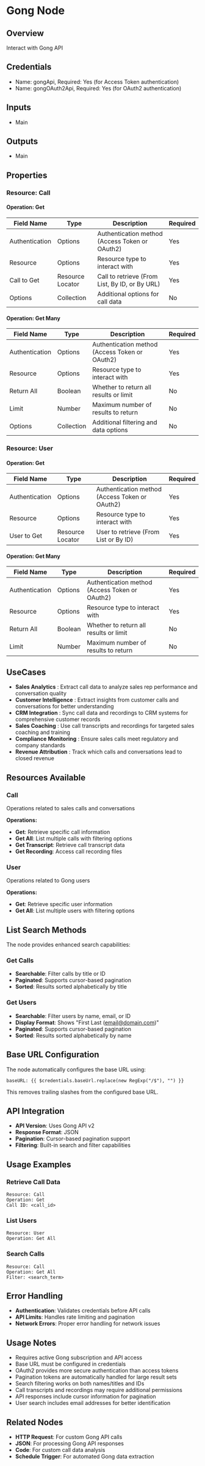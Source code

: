 # Gong Node

## Overview

Interact with Gong API

## Credentials

- Name: gongApi, Required: Yes (for Access Token authentication)
- Name: gongOAuth2Api, Required: Yes (for OAuth2 authentication)

## Inputs

- Main

## Outputs

- Main

## Properties

### Resource: Call

#### Operation: Get
| Field Name | Type | Description | Required |
|---|---|---|---|
| Authentication | Options | Authentication method (Access Token or OAuth2) | Yes |
| Resource | Options | Resource type to interact with | Yes |
| Call to Get | Resource Locator | Call to retrieve (From List, By ID, or By URL) | Yes |
| Options | Collection | Additional options for call data | No |

#### Operation: Get Many
| Field Name | Type | Description | Required |
|---|---|---|---|
| Authentication | Options | Authentication method (Access Token or OAuth2) | Yes |
| Resource | Options | Resource type to interact with | Yes |
| Return All | Boolean | Whether to return all results or limit | No |
| Limit | Number | Maximum number of results to return | No |
| Options | Collection | Additional filtering and data options | No |

### Resource: User

#### Operation: Get
| Field Name | Type | Description | Required |
|---|---|---|---|
| Authentication | Options | Authentication method (Access Token or OAuth2) | Yes |
| Resource | Options | Resource type to interact with | Yes |
| User to Get | Resource Locator | User to retrieve (From List or By ID) | Yes |

#### Operation: Get Many
| Field Name | Type | Description | Required |
|---|---|---|---|
| Authentication | Options | Authentication method (Access Token or OAuth2) | Yes |
| Resource | Options | Resource type to interact with | Yes |
| Return All | Boolean | Whether to return all results or limit | No |
| Limit | Number | Maximum number of results to return | No |


## UseCases

- **Sales Analytics** : Extract call data to analyze sales rep performance and conversation quality
- **Customer Intelligence** : Extract insights from customer calls and conversations for better understanding
- **CRM Integration** : Sync call data and recordings to CRM systems for comprehensive customer records
- **Sales Coaching** : Use call transcripts and recordings for targeted sales coaching and training
- **Compliance Monitoring** : Ensure sales calls meet regulatory and company standards
- **Revenue Attribution** : Track which calls and conversations lead to closed revenue

## Resources Available

### Call
Operations related to sales calls and conversations

**Operations:**
- **Get**: Retrieve specific call information
- **Get All**: List multiple calls with filtering options
- **Get Transcript**: Retrieve call transcript data
- **Get Recording**: Access call recording files

### User
Operations related to Gong users

**Operations:**
- **Get**: Retrieve specific user information
- **Get All**: List multiple users with filtering options

## List Search Methods

The node provides enhanced search capabilities:

### Get Calls
- **Searchable**: Filter calls by title or ID
- **Paginated**: Supports cursor-based pagination
- **Sorted**: Results sorted alphabetically by title

### Get Users
- **Searchable**: Filter users by name, email, or ID
- **Display Format**: Shows "First Last (email@domain.com)"
- **Paginated**: Supports cursor-based pagination
- **Sorted**: Results sorted alphabetically by name

## Base URL Configuration

The node automatically configures the base URL using:
```
baseURL: {{ $credentials.baseUrl.replace(new RegExp("/$"), "") }}
```

This removes trailing slashes from the configured base URL.

## API Integration

- **API Version**: Uses Gong API v2
- **Response Format**: JSON
- **Pagination**: Cursor-based pagination support
- **Filtering**: Built-in search and filter capabilities

## Usage Examples

### Retrieve Call Data
```
Resource: Call
Operation: Get
Call ID: <call_id>
```

### List Users
```
Resource: User  
Operation: Get All
```

### Search Calls
```
Resource: Call
Operation: Get All
Filter: <search_term>
```

## Error Handling

- **Authentication**: Validates credentials before API calls
- **API Limits**: Handles rate limiting and pagination
- **Network Errors**: Proper error handling for network issues

## Usage Notes
- Requires active Gong subscription and API access
- Base URL must be configured in credentials
- OAuth2 provides more secure authentication than access tokens
- Pagination tokens are automatically handled for large result sets
- Search filtering works on both names/titles and IDs
- Call transcripts and recordings may require additional permissions
- API responses include cursor information for pagination
- User search includes email addresses for better identification

## Related Nodes

- **HTTP Request**: For custom Gong API calls
- **JSON**: For processing Gong API responses
- **Code**: For custom call data analysis
- **Schedule Trigger**: For automated Gong data extraction

